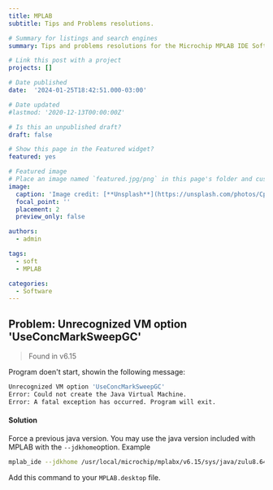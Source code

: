 ```yaml
---
title: MPLAB
subtitle: Tips and Problems resolutions.

# Summary for listings and search engines
summary: Tips and problems resolutions for the Microchip MPLAB IDE Software.

# Link this post with a project
projects: []

# Date published
date:  '2024-01-25T18:42:51.000-03:00'

# Date updated
#lastmod: '2020-12-13T00:00:00Z'

# Is this an unpublished draft?
draft: false

# Show this page in the Featured widget?
featured: yes

# Featured image
# Place an image named `featured.jpg/png` in this page's folder and customize its options here.
image:
  caption: 'Image credit: [**Unsplash**](https://unsplash.com/photos/CpkOjOcXdUY)'
  focal_point: ''
  placement: 2
  preview_only: false

authors:
  - admin 

tags:
  - soft
  - MPLAB

categories:
  - Software 
---
```

 

## Problem: Unrecognized VM option 'UseConcMarkSweepGC'
 > Found in v6.15

Program doen't start, showin the following message:
```bash
Unrecognized VM option 'UseConcMarkSweepGC'
Error: Could not create the Java Virtual Machine.
Error: A fatal exception has occurred. Program will exit.
```

#### Solution
Force a previous java version. You may use the java version included with MPLAB with the `--jdkhome`option. Example
```bash
mplab_ide --jdkhome /usr/local/microchip/mplabx/v6.15/sys/java/zulu8.64.0.19-ca-fx-jre8.0.345-linux_x64
```

Add this command to your `MPLAB.desktop` file.